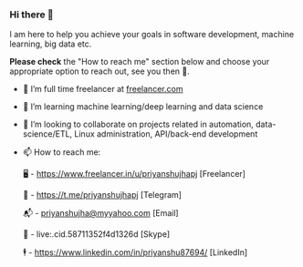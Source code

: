 ### Hi there 👋

I am here to help you achieve your goals in software development, machine learning, big data etc. 

**Please check** the "How to reach me" section below and choose your appropriate option to reach out, see you then 🍻.

- 🔭 I’m full time freelancer at [freelancer.com](https://www.freelancer.in/u/priyanshujhapj)
  
- 🌱 I’m learning machine learning/deep learning and data science
  
- 👯 I’m looking to collaborate on projects related in automation, data-science/ETL, Linux administration, API/back-end development
  
- 📫 How to reach me:

    🖥️ - https://www.freelancer.in/u/priyanshujhapj       [Freelancer]
  
    📱 - https://t.me/priyanshujhapj                      [Telegram]
  
    📬 - priyanshujha@myyahoo.com                         [Email]
  
    👋 - live:.cid.58711352f4d1326d                       [Skype]
  
    🕴️ - https://www.linkedin.com/in/priyanshu87694/      [LinkedIn]
